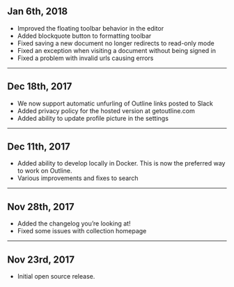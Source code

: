 ## Jan 6th, 2018

- Improved the floating toolbar behavior in the editor
- Added blockquote button to formatting toolbar
- Fixed saving a new document no longer redirects to read-only mode
- Fixed an exception when visiting a document without being signed in
- Fixed a problem with invalid urls causing errors

---

## Dec 18th, 2017

- We now support automatic unfurling of Outline links posted to Slack
- Added privacy policy for the hosted version at getoutline.com
- Added ability to update profile picture in the settings

---

## Dec 11th, 2017

- Added ability to develop locally in Docker. This is now the preferred way to work on Outline.
- Various improvements and fixes to search

---

## Nov 28th, 2017

- Added the changelog you’re looking at!
- Fixed some issues with collection homepage

---

## Nov 23rd, 2017

- Initial open source release.
